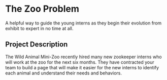 # The Zoo Problem
A helpful way to guide the young interns as they begin their evolution from exhibit to expert in no time at all.

## Project Description
The Wild Animal Mini-Zoo recently hired many new zookeeper interns who will work at the zoo for the next six months. They have contracted your team to build a page that will make it easier for the new interns to identify each animal and understand their needs and behaviors.

